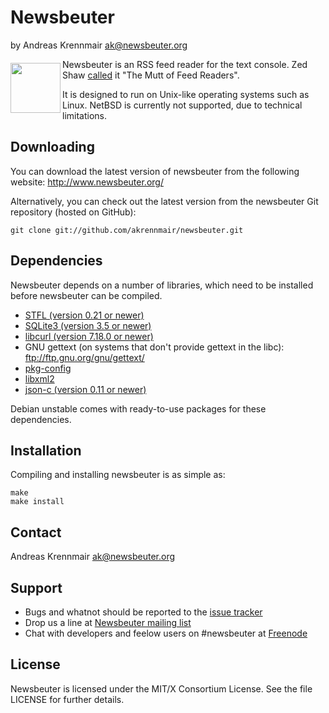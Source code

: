 Newsbeuter
=====================
by Andreas Krennmair <ak@newsbeuter.org>

<a href="http://newsbeuter.org">
<img
    src="https://newsbeuter.files.wordpress.com/2008/04/newsbeuter_640x640.png"
    align="left" height="80" width="80" vspace="6" /></a>

Newsbeuter is an RSS feed reader for the text console. Zed Shaw
[called](http://zedshaw.com/archive/i-want-the-mutt-of-feed-readers/) it "The
Mutt of Feed Readers".

It is designed to run on Unix-like operating systems such as Linux. NetBSD is
currently not supported, due to technical limitations.

Downloading
-----------

You can download the latest version of newsbeuter from the following website:
http://www.newsbeuter.org/

Alternatively, you can check out the latest version from the newsbeuter
Git repository (hosted on GitHub):

    git clone git://github.com/akrennmair/newsbeuter.git

Dependencies
------------

Newsbeuter depends on a number of libraries, which need to be installed before
newsbeuter can be compiled.

- [STFL (version 0.21 or newer)](http://www.clifford.at/stfl/)
- [SQLite3 (version 3.5 or newer)](http://www.sqlite.org/download.html)
- [libcurl (version 7.18.0 or newer)](http://curl.haxx.se/download.html)
- GNU gettext (on systems that don't provide gettext in the libc):
  ftp://ftp.gnu.org/gnu/gettext/
- [pkg-config](http://pkg-config.freedesktop.org/wiki/)
- [libxml2](http://xmlsoft.org/downloads.html)
- [json-c (version 0.11 or newer)](https://github.com/json-c/json-c/wiki)

Debian unstable comes with ready-to-use packages for these dependencies.

Installation
------------
Compiling and installing newsbeuter is as simple as:

	make
	make install

Contact
-------
Andreas Krennmair <ak@newsbeuter.org>

Support
-------

* Bugs and whatnot should be reported to the
  [issue tracker](https://github.com/akrennmair/newsbeuter/issues)
* Drop us a line at
  [Newsbeuter mailing list](http://groups.google.com/group/newsbeuter)
* Chat with developers and feelow users on #newsbeuter at
  [Freenode](https://freenode.net)

License
-------
Newsbeuter is licensed under the MIT/X Consortium License. See the file LICENSE
for further details.
